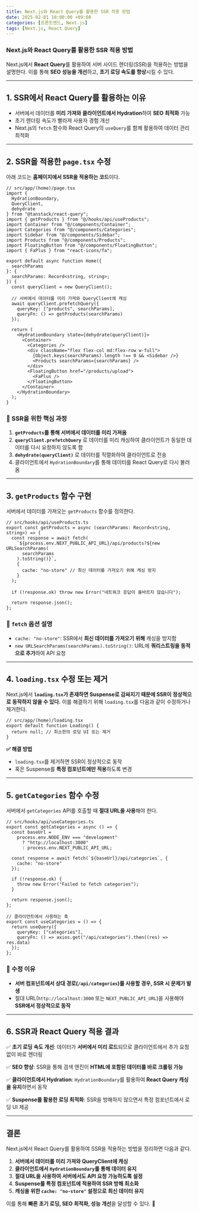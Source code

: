 ```yaml
---
title: Next.js와 React Query를 활용한 SSR 적용 방법
date: 2025-02-01 10:00:00 +09:00
categories: [프론트엔드, Next.js]
tags: [Next.js, React Query]
---
```


### Next.js와 React Query를 활용한 SSR 적용 방법

Next.js에서 **React Query**를 활용하여 서버 사이드 렌더링(SSR)을 적용하는 방법을 설명한다. 이를 통해 **SEO 성능을 개선**하고, **초기 로딩 속도를 향상**시킬 수 있다.

---

## **1. SSR에서 React Query를 활용하는 이유**

- 서버에서 데이터를 **미리 가져와 클라이언트에서 Hydration**하여 **SEO 최적화** 가능
- 초기 렌더링 속도가 빨라져 사용자 경험 개선
- Next.js의 `fetch` 함수와 React Query의 `useQuery`를 함께 활용하여 데이터 관리 최적화

---

## **2. SSR을 적용한 `page.tsx` 수정**

아래 코드는 **홈페이지에서 SSR을 적용하는 코드**이다.

```tsx
// src/app/(home)/page.tsx
import {
  HydrationBoundary,
  QueryClient,
  dehydrate
} from "@tanstack/react-query";
import { getProducts } from "@/hooks/api/useProducts";
import Container from "@/components/Container";
import Categories from "@/components/Categories";
import Sidebar from "@/components/Sidebar";
import Products from "@/components/Products";
import FloatingButton from "@/components/FloatingButton";
import { FaPlus } from "react-icons/fa";

export default async function Home({
  searchParams
}: {
  searchParams: Record<string, string>;
}) {
  const queryClient = new QueryClient();

  // 서버에서 데이터를 미리 가져와 QueryClient에 캐싱
  await queryClient.prefetchQuery({
    queryKey: ["products", searchParams],
    queryFn: () => getProducts(searchParams)
  });

  return (
    <HydrationBoundary state={dehydrate(queryClient)}>
      <Container>
        <Categories />
        <div className="flex flex-col md:flex-row w-full">
          {Object.keys(searchParams).length !== 0 && <Sidebar />}
          <Products searchParams={searchParams} />
        </div>
        <FloatingButton href="/products/upload">
          <FaPlus />
        </FloatingButton>
      </Container>
    </HydrationBoundary>
  );
}
```

### **🔹 SSR을 위한 핵심 과정**

1. **`getProducts`를 통해 서버에서 데이터를 미리 가져옴**
2. **`queryClient.prefetchQuery`** 로 데이터를 미리 캐싱하여 클라이언트가 동일한 데이터를 다시 요청하지 않도록 함
3. **`dehydrate(queryClient)`** 로 데이터를 직렬화하여 클라이언트로 전송
4. 클라이언트에서 `HydrationBoundary`를 통해 데이터를 React Query로 다시 불러옴

---

## **3. `getProducts` 함수 구현**

서버에서 데이터를 가져오는 `getProducts` 함수를 정의한다.

```tsx
// src/hooks/api/useProducts.ts
export const getProducts = async (searchParams: Record<string, string>) => {
  const response = await fetch(
    `${process.env.NEXT_PUBLIC_API_URL}/api/products?${new URLSearchParams(
      searchParams
    ).toString()}`,
    {
      cache: "no-store" // 최신 데이터를 가져오기 위해 캐싱 방지
    }
  );

  if (!response.ok) throw new Error("네트워크 응답이 올바르지 않습니다");

  return response.json();
};
```

### **🔹 `fetch` 옵션 설명**

- `cache: "no-store"`: SSR에서 **최신 데이터를 가져오기 위해** 캐싱을 방지함
- `new URLSearchParams(searchParams).toString()`: URL에 **쿼리스트링을 동적으로 추가**하여 API 요청

---

## **4. `loading.tsx` 수정 또는 제거**

Next.js에서 **`loading.tsx`가 존재하면 Suspense로 감싸지기 때문에 SSR이 정상적으로 동작하지 않을 수 있다.** 이를 해결하기 위해 `loading.tsx`를 다음과 같이 수정하거나 제거한다.

```tsx
// src/app/(home)/loading.tsx
export default function Loading() {
  return null; // 최소한의 로딩 UI 또는 제거
}
```

**✅ 해결 방법**

- `loading.tsx`를 제거하면 SSR이 정상적으로 동작
- 혹은 Suspense를 **특정 컴포넌트에만 적용**하도록 변경

---

## **5. `getCategories` 함수 수정**

서버에서 `getCategories` API를 호출할 때 **절대 URL을 사용**해야 한다.

```tsx
// src/hooks/api/useCategories.ts
export const getCategories = async () => {
  const baseUrl =
    process.env.NODE_ENV === "development"
      ? "http://localhost:3000"
      : process.env.NEXT_PUBLIC_API_URL;

  const response = await fetch(`${baseUrl}/api/categories`, {
    cache: "no-store"
  });

  if (!response.ok) {
    throw new Error("Failed to fetch categories");
  }

  return response.json();
};

// 클라이언트에서 사용하는 훅
export const useCategories = () => {
  return useQuery({
    queryKey: ["categories"],
    queryFn: () => axios.get("/api/categories").then((res) => res.data)
  });
};
```

### **🔹 수정 이유**

- **서버 컴포넌트에서 상대 경로(`/api/categories`)를 사용할 경우, SSR 시 문제가 발생**
- 절대 URL(`http://localhost:3000` 또는 `NEXT_PUBLIC_API_URL`)을 사용해야 **SSR에서 정상적으로 동작**

---

## **6. SSR과 React Query 적용 결과**

✅ **초기 로딩 속도 개선**: 데이터가 **서버에서 미리 로드**되므로 클라이언트에서 추가 요청 없이 바로 렌더링

✅ **SEO 향상**: SSR을 통해 검색 엔진이 **HTML에 포함된 데이터를 바로 크롤링 가능**

✅ **클라이언트에서 Hydration**: `HydrationBoundary`를 활용하여 **React Query 캐싱을 유지**하면서 동작

✅ **Suspense를 활용한 로딩 최적화**: SSR을 방해하지 않으면서 특정 컴포넌트에서 로딩 UI 제공

---

## **결론**

Next.js에서 React Query를 활용하여 SSR을 적용하는 방법을 정리하면 다음과 같다.

1. **서버에서 데이터를 미리 가져와 QueryClient에 캐싱**
2. **클라이언트에서 `HydrationBoundary`를 통해 데이터 유지**
3. **절대 URL을 사용하여 서버에서도 API 요청 가능하도록 설정**
4. **Suspense를 특정 컴포넌트에 적용하여 SSR 방해 최소화**
5. **캐싱을 위한 `cache: "no-store"` 설정으로 최신 데이터 유지**

이를 통해 **빠른 초기 로딩, SEO 최적화, 성능 개선**을 달성할 수 있다. 🚀

